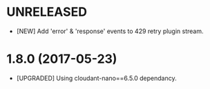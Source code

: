 # UNRELEASED
- [NEW] Add 'error' & 'response' events to 429 retry plugin stream.

# 1.8.0 (2017-05-23)
- [UPGRADED] Using cloudant-nano==6.5.0 dependancy.
